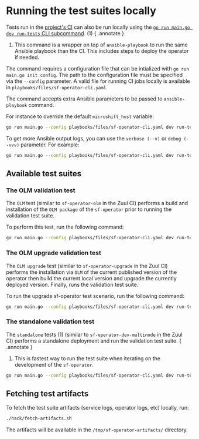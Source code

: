 # Running the test suites locally

Tests run in the [project's CI](https://zuul.microshift.softwarefactory-project.io/zuul/t/sf/buildsets) can also be run locally using the [`go run main.go dev run-tests` CLI subcommand](./../reference/cli/index.md#run-tests). (1)
{ .annotate }

1. This command is a wrapper on top of `ansible-playbook` to run the same Ansible playbook
   than the CI. This includes steps to deploy the operator if needed.

The command requires a configuration file that can be intialized with `go run main.go init config`.
The path to the configuration file must be specified via the `--config` parameter. A valid file
for running CI jobs locally is available in `playbooks/files/sf-operator-cli.yaml`.

The command accepts extra Ansible parameters to be passed to `ansible-playbook` command.

For instance to override the default `microshift_host` variable:

```sh
go run main.go --config playbooks/files/sf-operator-cli.yaml dev run-tests TEST_NAME --extra-var "microshift_host=my-microshift"
```

To get more Ansible output logs, you can use the `verbose (--v)` or `debug (--vvv)` parameter.
For example:

```sh
go run main.go --config playbooks/files/sf-operator-cli.yaml dev run-tests TEST_NAME --v
```

## Available test suites

### The OLM validation test

The `OLM` test (similar to `sf-operator-olm` in the Zuul CI) performs a build and
installation of the `OLM package` of the `sf-operator` prior to running the validation
test suite.

To perform this test, run the following command:

```sh
go run main.go --config playbooks/files/sf-operator-cli.yaml dev run-tests olm
```

### The OLM upgrade validation test

The `OLM upgrade` test (similar to `sf-operator-upgrade` in the Zuul CI) performs the installation via `OLM` of the current published version of the operator then
build the current local version and upgrade the currently deployed version.
Finally, runs the validation test suite.

To run the upgrade sf-operator test scenario, run the following command:

```sh
go run main.go --config playbooks/files/sf-operator-cli.yaml dev run-tests upgrade
```

### The standalone validation test

The `standalone` tests (1)  (similar to `sf-operator-dev-multinode` in the Zuul CI) performs
a standalone deployment and run the validation test suite.
{ .annotate }

1. This is fastest way to run the test suite when iterating on the development of the `sf-operator`.

```sh
go run main.go --config playbooks/files/sf-operator-cli.yaml dev run-tests standalone
```

## Fetching test artifacts

To fetch the test suite artifacts (service logs, operator logs, etc) locally, run:

```sh
./hack/fetch-artifacts.sh
```

The artifacts will be available in the `/tmp/sf-operator-artifacts/` directory.
